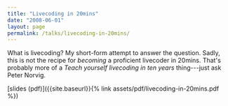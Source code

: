 ```yaml
---
title: "Livecoding in 20mins"
date: "2008-06-01"
layout: page
permalink: /talks/livecoding-in-20mins/
---
```


What is livecoding? My short-form attempt to answer the question. Sadly, this is not
the recipe for *becoming* a proficient livecoder in 20mins. That's probably more
of a *Teach yourself livecoding in ten years* thing---just ask Peter Norvig.

[slides (pdf)]({{site.baseurl}}{% link assets/pdf/livecoding-in-20mins.pdf %})


